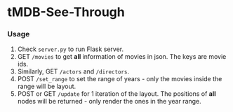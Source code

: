 # tMDB-See-Through

### Usage

1. Check `server.py` to run Flask server.
2. GET `/movies` to get **all** information of movies in json. The keys are movie ids.
3. Similarly, GET `/actors` and `/directors`.
4. POST `/set_range` to set the range of years - only the movies inside the range will be layout.
5. POST or GET `/update` for 1 iteration of the layout. The positions of **all** nodes will be returned - only render the ones in the year range.
